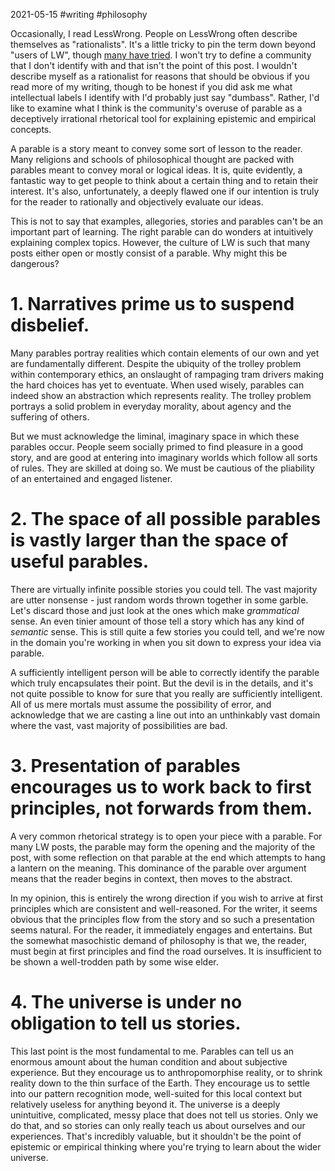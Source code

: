 2021-05-15 #writing #philosophy

Occasionally, I read LessWrong. People on LessWrong often describe themselves as "rationalists". It's a little tricky to pin the term down beyond "users of LW", though [many have tried](https://www.lesswrong.com/posts/DyG8tzmj3NnGRE8Gt/explaining-the-rationalist-movement-to-the-uninitiated). I won't try to define a community that I don't identify with and that isn't the point of this post. I wouldn't describe myself as a rationalist for reasons that should be obvious if you read more of my writing, though to be honest if you did ask me what intellectual labels I identify with I'd probably just say "dumbass". Rather, I'd like to examine what I think is the community's overuse of parable as a deceptively irrational rhetorical tool for explaining epistemic and empirical concepts.

A parable is a story meant to convey some sort of lesson to the reader. Many religions and schools of philosophical thought are packed with parables meant to convey moral or logical ideas. It is, quite evidently, a fantastic way to get people to think about a certain thing and to retain their interest. It's also, unfortunately, a deeply flawed one if our intention is truly for the reader to rationally and objectively evaluate our ideas.

This is not to say that examples, allegories, stories and parables can't be an important part of learning. The right parable can do wonders at intuitively explaining complex topics. However, the culture of LW is such that many posts either open or mostly consist of a parable. Why might this be dangerous?

# 1. Narratives prime us to suspend disbelief.

Many parables portray realities which contain elements of our own and yet are fundamentally different. Despite the ubiquity of the trolley problem within contemporary ethics, an onslaught of rampaging tram drivers making the hard choices has yet to eventuate. When used wisely, parables can indeed show an abstraction which represents reality. The trolley problem portrays a solid problem in everyday morality, about agency and the suffering of others.

But we must acknowledge the liminal, imaginary space in which these parables occur. People seem socially primed to find pleasure in a good story, and are good at entering into imaginary worlds which follow all sorts of rules. They are skilled at doing so. We must be cautious of the pliability of an entertained and engaged listener.

# 2. The space of all possible parables is vastly larger than the space of useful parables.

There are virtually infinite possible stories you could tell. The vast majority are utter nonsense - just random words thrown together in some garble. Let's discard those and just look at the ones which make *grammatical* sense. An even tinier amount of those tell a story which has any kind of *semantic* sense. This is still quite a few stories you could tell, and we're now in the domain you're working in when you sit down to express your idea via parable.

A sufficiently intelligent person will be able to correctly identify the parable which truly encapsulates their point. But the devil is in the details, and it's not quite possible to know for sure that you really are sufficiently intelligent. All of us mere mortals must assume the possibility of error, and acknowledge that we are casting a line out into an unthinkably vast domain where the vast, vast majority of possibilities are bad.

# 3. Presentation of parables encourages us to work back to first principles, not forwards from them.

A very common rhetorical strategy is to open your piece with a parable. For many LW posts, the parable may form the opening and the majority of the post, with some reflection on that parable at the end which attempts to hang a lantern on the meaning. This dominance of the parable over argument means that the reader begins in context, then moves to the abstract.

In my opinion, this is entirely the wrong direction if you wish to arrive at first principles which are consistent and well-reasoned. For the writer, it seems obvious that the principles flow from the story and so such a presentation seems natural. For the reader, it immediately engages and entertains. But the somewhat masochistic demand of philosophy is that we, the reader, must begin at first principles and find the road ourselves. It is insufficient to be shown a well-trodden path by some wise elder.

# 4. The universe is under no obligation to tell us stories.

This last point is the most fundamental to me. Parables can tell us an enormous amount about the human condition and about subjective experience. But they encourage us to anthropomorphise reality, or to shrink reality down to the thin surface of the Earth. They encourage us to settle into our pattern recognition mode, well-suited for this local context but relatively useless for anything beyond it. The universe is a deeply unintuitive, complicated, messy place that does not tell us stories. Only we do that, and so stories can only really teach us about ourselves and our experiences. That's incredibly valuable, but it shouldn't be the point of epistemic or empirical thinking where you're trying to learn about the wider universe.